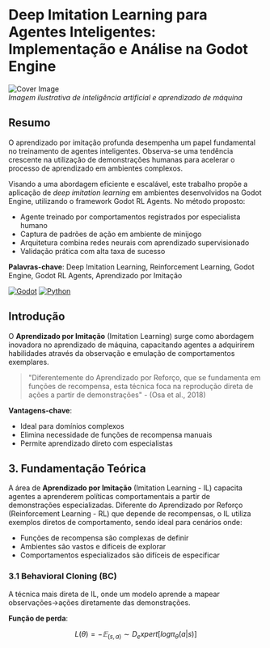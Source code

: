 # Deep Imitation Learning para Agentes Inteligentes: Implementação e Análise na Godot Engine

![Cover Image](https://images.unsplash.com/photo-1620712943543-bcc4688e7485)  
*Imagem ilustrativa de inteligência artificial e aprendizado de máquina*

## Resumo

O aprendizado por imitação profunda desempenha um papel fundamental no treinamento de agentes inteligentes. Observa-se uma tendência crescente na utilização de demonstrações humanas para acelerar o processo de aprendizado em ambientes complexos.

Visando a uma abordagem eficiente e escalável, este trabalho propõe a aplicação de *deep imitation learning* em ambientes desenvolvidos na Godot Engine, utilizando o framework Godot RL Agents. No método proposto:

- Agente treinado por comportamentos registrados por especialista humano
- Captura de padrões de ação em ambiente de minijogo
- Arquitetura combina redes neurais com aprendizado supervisionado
- Validação prática com alta taxa de sucesso

**Palavras-chave**: Deep Imitation Learning, Reinforcement Learning, Godot Engine, Godot RL Agents, Aprendizado por Imitação

[![Godot](https://img.shields.io/badge/Godot-478CBF?style=flat&logo=godot-engine)](https://godotengine.org)
[![Python](https://img.shields.io/badge/Python-3.10+-yellow?style=flat&logo=python)](https://python.org)

## Introdução

O **Aprendizado por Imitação** (Imitation Learning) surge como abordagem inovadora no aprendizado de máquina, capacitando agentes a adquirirem habilidades através da observação e emulação de comportamentos exemplares.

> "Diferentemente do Aprendizado por Reforço, que se fundamenta em funções de recompensa, esta técnica foca na reprodução direta de ações a partir de demonstrações" - (Osa et al., 2018)

**Vantagens-chave**:
- Ideal para domínios complexos
- Elimina necessidade de funções de recompensa manuais
- Permite aprendizado direto com especialistas

## 3. Fundamentação Teórica

A área de **Aprendizado por Imitação** (Imitation Learning - IL) capacita agentes a aprenderem políticas comportamentais a partir de demonstrações especializadas. Diferente do Aprendizado por Reforço (Reinforcement Learning - RL) que depende de recompensas, o IL utiliza exemplos diretos de comportamento, sendo ideal para cenários onde:

- Funções de recompensa são complexas de definir
- Ambientes são vastos e difíceis de explorar
- Comportamentos especializados são difíceis de especificar

### 3.1 Behavioral Cloning (BC)

A técnica mais direta de IL, onde um modelo aprende a mapear observações→ações diretamente das demonstrações.

**Função de perda**:
```math
L(θ) = -𝔼_(s,a)∼D_expert[log π_θ(a|s)]
